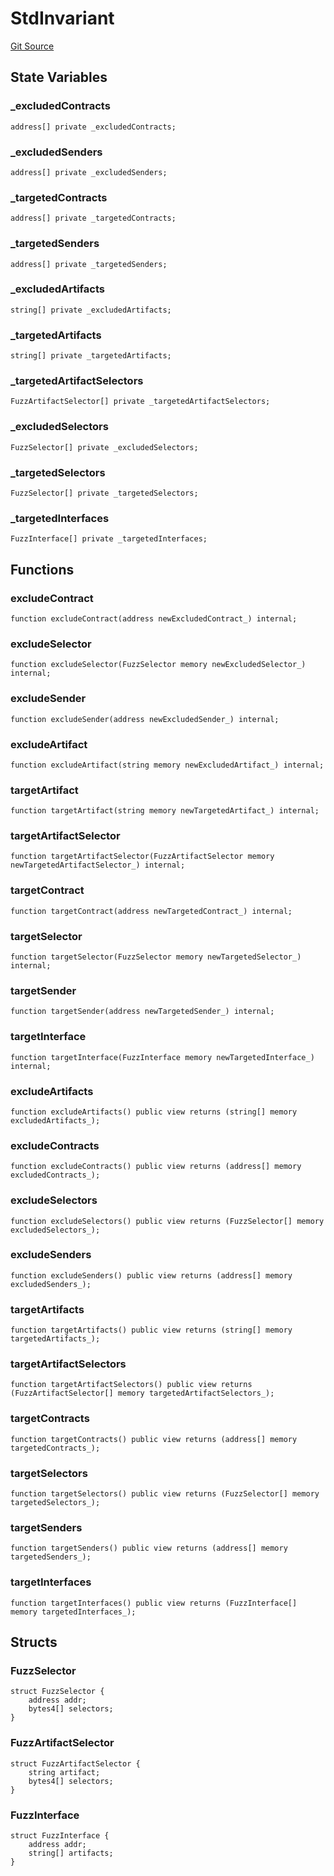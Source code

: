 # StdInvariant
[Git Source](https://github.com/metacontract/mc/blob/20954f1387efa0bc72b42d3e78a22f9f845eebbd/src/devkit/Flattened.sol)


## State Variables
### _excludedContracts

```solidity
address[] private _excludedContracts;
```


### _excludedSenders

```solidity
address[] private _excludedSenders;
```


### _targetedContracts

```solidity
address[] private _targetedContracts;
```


### _targetedSenders

```solidity
address[] private _targetedSenders;
```


### _excludedArtifacts

```solidity
string[] private _excludedArtifacts;
```


### _targetedArtifacts

```solidity
string[] private _targetedArtifacts;
```


### _targetedArtifactSelectors

```solidity
FuzzArtifactSelector[] private _targetedArtifactSelectors;
```


### _excludedSelectors

```solidity
FuzzSelector[] private _excludedSelectors;
```


### _targetedSelectors

```solidity
FuzzSelector[] private _targetedSelectors;
```


### _targetedInterfaces

```solidity
FuzzInterface[] private _targetedInterfaces;
```


## Functions
### excludeContract


```solidity
function excludeContract(address newExcludedContract_) internal;
```

### excludeSelector


```solidity
function excludeSelector(FuzzSelector memory newExcludedSelector_) internal;
```

### excludeSender


```solidity
function excludeSender(address newExcludedSender_) internal;
```

### excludeArtifact


```solidity
function excludeArtifact(string memory newExcludedArtifact_) internal;
```

### targetArtifact


```solidity
function targetArtifact(string memory newTargetedArtifact_) internal;
```

### targetArtifactSelector


```solidity
function targetArtifactSelector(FuzzArtifactSelector memory newTargetedArtifactSelector_) internal;
```

### targetContract


```solidity
function targetContract(address newTargetedContract_) internal;
```

### targetSelector


```solidity
function targetSelector(FuzzSelector memory newTargetedSelector_) internal;
```

### targetSender


```solidity
function targetSender(address newTargetedSender_) internal;
```

### targetInterface


```solidity
function targetInterface(FuzzInterface memory newTargetedInterface_) internal;
```

### excludeArtifacts


```solidity
function excludeArtifacts() public view returns (string[] memory excludedArtifacts_);
```

### excludeContracts


```solidity
function excludeContracts() public view returns (address[] memory excludedContracts_);
```

### excludeSelectors


```solidity
function excludeSelectors() public view returns (FuzzSelector[] memory excludedSelectors_);
```

### excludeSenders


```solidity
function excludeSenders() public view returns (address[] memory excludedSenders_);
```

### targetArtifacts


```solidity
function targetArtifacts() public view returns (string[] memory targetedArtifacts_);
```

### targetArtifactSelectors


```solidity
function targetArtifactSelectors() public view returns (FuzzArtifactSelector[] memory targetedArtifactSelectors_);
```

### targetContracts


```solidity
function targetContracts() public view returns (address[] memory targetedContracts_);
```

### targetSelectors


```solidity
function targetSelectors() public view returns (FuzzSelector[] memory targetedSelectors_);
```

### targetSenders


```solidity
function targetSenders() public view returns (address[] memory targetedSenders_);
```

### targetInterfaces


```solidity
function targetInterfaces() public view returns (FuzzInterface[] memory targetedInterfaces_);
```

## Structs
### FuzzSelector

```solidity
struct FuzzSelector {
    address addr;
    bytes4[] selectors;
}
```

### FuzzArtifactSelector

```solidity
struct FuzzArtifactSelector {
    string artifact;
    bytes4[] selectors;
}
```

### FuzzInterface

```solidity
struct FuzzInterface {
    address addr;
    string[] artifacts;
}
```

